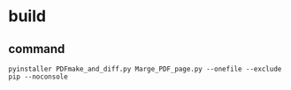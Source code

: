 # build
## command
    pyinstaller PDFmake_and_diff.py Marge_PDF_page.py --onefile --exclude pip --noconsole